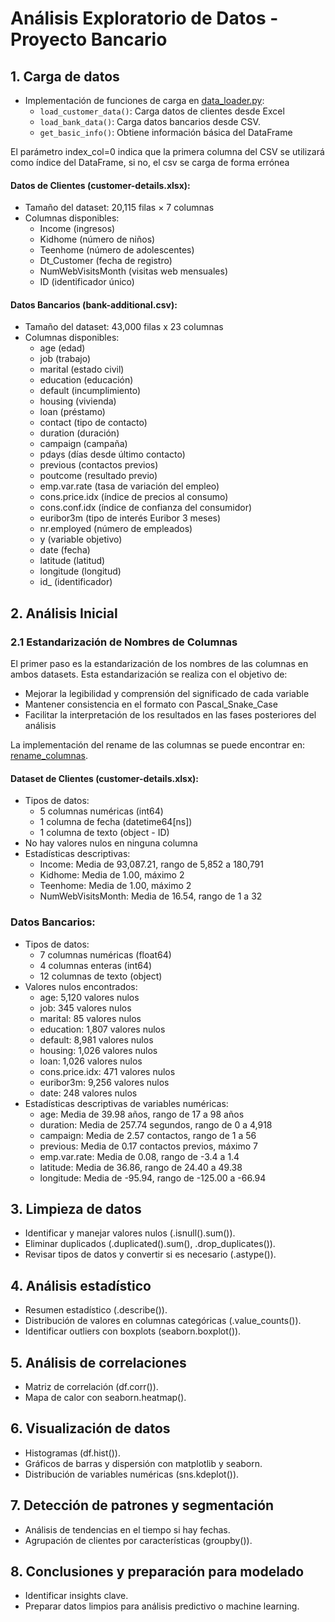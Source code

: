 # Análisis Exploratorio de Datos - Proyecto Bancario

## 1. Carga de datos
- Implementación de funciones de carga en [data_loader.py](src/data/data_loader.py):
  - `load_customer_data()`: Carga datos de clientes desde Excel
  - `load_bank_data()`: Carga datos bancarios desde CSV. 
  - `get_basic_info()`: Obtiene información básica del DataFrame

El parámetro index_col=0 indica que la primera columna del CSV se utilizará como índice del DataFrame, si no, el csv se carga de forma errónea

#### Datos de Clientes (customer-details.xlsx):
- Tamaño del dataset: 20,115 filas × 7 columnas
- Columnas disponibles:
  - Income (ingresos)
  - Kidhome (número de niños)
  - Teenhome (número de adolescentes)
  - Dt_Customer (fecha de registro)
  - NumWebVisitsMonth (visitas web mensuales)
  - ID (identificador único)

#### Datos Bancarios (bank-additional.csv):
- Tamaño del dataset: 43,000 filas x 23 columnas
- Columnas disponibles:
  - age (edad)
  - job (trabajo)
  - marital (estado civil)
  - education (educación)
  - default (incumplimiento)
  - housing (vivienda)
  - loan (préstamo)
  - contact (tipo de contacto)
  - duration (duración)
  - campaign (campaña)
  - pdays (días desde último contacto)
  - previous (contactos previos)
  - poutcome (resultado previo)
  - emp.var.rate (tasa de variación del empleo)
  - cons.price.idx (índice de precios al consumo)
  - cons.conf.idx (índice de confianza del consumidor)
  - euribor3m (tipo de interés Euribor 3 meses)
  - nr.employed (número de empleados)
  - y (variable objetivo)
  - date (fecha)
  - latitude (latitud)
  - longitude (longitud)
  - id_ (identificador)

## 2. Análisis Inicial

### 2.1 Estandarización de Nombres de Columnas

El primer paso es la estandarización de los nombres de las columnas en ambos datasets. Esta estandarización se realiza con el objetivo de:
- Mejorar la legibilidad y comprensión del significado de cada variable
- Mantener consistencia en el formato con Pascal_Snake_Case
- Facilitar la interpretación de los resultados en las fases posteriores del análisis

La implementación del rename de las columnas se puede encontrar en: [rename_columnas](notebooks/EDA_bank_customers.ipynb#Rename-de-las-columnas-para-una-mejor-comprensión).

#### Dataset de Clientes (customer-details.xlsx):
- Tipos de datos:
  - 5 columnas numéricas (int64)
  - 1 columna de fecha (datetime64[ns])
  - 1 columna de texto (object - ID)
- No hay valores nulos en ninguna columna
- Estadísticas descriptivas:
  - Income: Media de 93,087.21, rango de 5,852 a 180,791
  - Kidhome: Media de 1.00, máximo 2
  - Teenhome: Media de 1.00, máximo 2
  - NumWebVisitsMonth: Media de 16.54, rango de 1 a 32

### Datos Bancarios:
- Tipos de datos:
  - 7 columnas numéricas (float64)
  - 4 columnas enteras (int64)
  - 12 columnas de texto (object)
- Valores nulos encontrados:
  - age: 5,120 valores nulos
  - job: 345 valores nulos
  - marital: 85 valores nulos
  - education: 1,807 valores nulos
  - default: 8,981 valores nulos
  - housing: 1,026 valores nulos
  - loan: 1,026 valores nulos
  - cons.price.idx: 471 valores nulos
  - euribor3m: 9,256 valores nulos
  - date: 248 valores nulos
- Estadísticas descriptivas de variables numéricas:
  - age: Media de 39.98 años, rango de 17 a 98 años
  - duration: Media de 257.74 segundos, rango de 0 a 4,918
  - campaign: Media de 2.57 contactos, rango de 1 a 56
  - previous: Media de 0.17 contactos previos, máximo 7
  - emp.var.rate: Media de 0.08, rango de -3.4 a 1.4
  - latitude: Media de 36.86, rango de 24.40 a 49.38
  - longitude: Media de -95.94, rango de -125.00 a -66.94


## 3. Limpieza de datos
- Identificar y manejar valores nulos (.isnull().sum()).
- Eliminar duplicados (.duplicated().sum(), .drop_duplicates()).
- Revisar tipos de datos y convertir si es necesario (.astype()).

## 4. Análisis estadístico
- Resumen estadístico (.describe()).
- Distribución de valores en columnas categóricas (.value_counts()).
- Identificar outliers con boxplots (seaborn.boxplot()).

## 5. Análisis de correlaciones
- Matriz de correlación (df.corr()).
- Mapa de calor con seaborn.heatmap().

## 6. Visualización de datos
- Histogramas (df.hist()).
- Gráficos de barras y dispersión con matplotlib y seaborn.
- Distribución de variables numéricas (sns.kdeplot()).

## 7. Detección de patrones y segmentación
- Análisis de tendencias en el tiempo si hay fechas.
- Agrupación de clientes por características (groupby()).

## 8. Conclusiones y preparación para modelado
- Identificar insights clave.
- Preparar datos limpios para análisis predictivo o machine learning. 